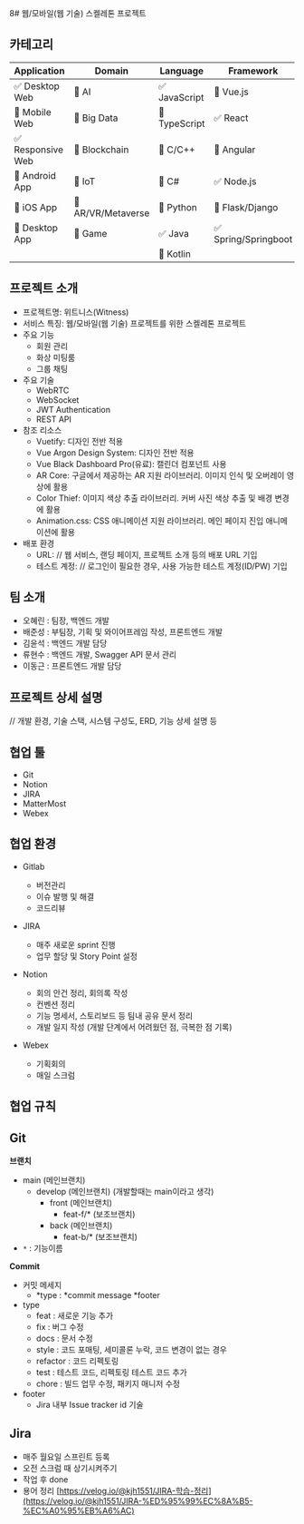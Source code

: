 8# 웹/모바일(웹 기술) 스켈레톤 프로젝트

<!-- 필수 항목 -->

## 카테고리

| Application | Domain | Language | Framework |
| ---- | ---- | ---- | ---- |
| :white_check_mark: Desktop Web | :black_square_button: AI | :white_check_mark: JavaScript | :black_square_button: Vue.js |
| :black_square_button: Mobile Web | :black_square_button: Big Data | :black_square_button: TypeScript | :white_check_mark: React |
| :white_check_mark: Responsive Web | :black_square_button: Blockchain | :black_square_button: C/C++ | :black_square_button: Angular |
| :black_square_button: Android App | :black_square_button: IoT | :black_square_button: C# | :white_check_mark: Node.js |
| :black_square_button: iOS App | :black_square_button: AR/VR/Metaverse | :black_square_button: Python | :black_square_button: Flask/Django |
| :black_square_button: Desktop App | :black_square_button: Game | :white_check_mark: Java | :white_check_mark: Spring/Springboot |
| | | :black_square_button: Kotlin | |

<!-- 필수 항목 -->

## 프로젝트 소개

* 프로젝트명: 위트니스(Witness)
* 서비스 특징: 웹/모바일(웹 기술) 프로젝트를 위한 스켈레톤 프로젝트
* 주요 기능
  - 회원 관리
  - 화상 미팅룸
  - 그룹 채팅
* 주요 기술
  - WebRTC
  - WebSocket
  - JWT Authentication
  - REST API
* 참조 리소스
  * Vuetify: 디자인 전반 적용
  * Vue Argon Design System: 디자인 전반 적용
  * Vue Black Dashboard Pro(유료): 캘린더 컴포넌트 사용
  * AR Core: 구글에서 제공하는 AR 지원 라이브러리. 이미지 인식 및 오버레이 영상에 활용
  * Color Thief: 이미지 색상 추출 라이브러리. 커버 사진 색상 추출 및 배경 변경에 활용
  * Animation.css: CSS 애니메이션 지원 라이브러리. 메인 페이지 진입 애니메이션에 활용
* 배포 환경
  - URL: // 웹 서비스, 랜딩 페이지, 프로젝트 소개 등의 배포 URL 기입
  - 테스트 계정: // 로그인이 필요한 경우, 사용 가능한 테스트 계정(ID/PW) 기입

<!-- 자유 양식 -->

## 팀 소개
* 오혜린 : 팀장, 백엔드 개발
* 배준성 : 부팀장, 기획 및 와이어프레임 작성, 프론트엔드 개발
* 김윤석 : 백엔드 개발 담당
* 류현수 : 백엔드 개발, Swagger API 문서 관리
* 이동근 : 프론트엔드 개발 담당

<!-- 자유 양식 -->

## 프로젝트 상세 설명

// 개발 환경, 기술 스택, 시스템 구성도, ERD, 기능 상세 설명 등

## 협업 툴

- Git
- Notion
- JIRA
- MatterMost
- Webex

## 협업 환경

- Gitlab
  - 버전관리
  - 이슈 발행 및 해결
  - 코드리뷰

- JIRA
  - 매주 새로운 sprint 진행
  - 업무 할당 및 Story Point 설정

- Notion
  - 회의 안건 정리, 회의록 작성
  - 컨벤션 정리
  - 기능 명세서, 스토리보드 등 팀내 공유 문서 정리
  - 개발 일지 작성 (개발 단계에서 어려웠던 점, 극복한 점 기록)

- Webex
  - 기획회의
  - 매일 스크럼

## 협업 규칙 
## Git
**브랜치**

- main (메인브랜치)
    - develop (메인브랜치) (개발할때는 main이라고 생각)
        - front (메인브랜치)
            - feat-f/* (보조브랜치)
        - back (메인브랜치)
            - feat-b/* (보조브랜치)
- `*` : 기능이름

**Commit**

- 커밋 메세지
    - *type : *commit message *footer
- type
    - feat : 새로운 기능 추가
    - fix : 버그 수정
    - docs : 문서 수정
    - style : 코드 포매팅, 세미콜론 누락, 코드 변경이 없는 경우
    - refactor : 코드 리펙토링
    - test : 테스트 코드, 리펙토링 테스트 코드 추가
    - chore : 빌드 업무 수정, 패키지 매니저 수정
- footer
    - Jira 내부 Issue tracker id 기술

## Jira
- 매주 월요일 스프린트 등록
- 오전 스크럼 때 상기시켜주기
- 작업 후 done
- 용어 정리 [https://velog.io/@kjh1551/JIRA-학습-정리](https://velog.io/@kjh1551/JIRA-%ED%95%99%EC%8A%B5-%EC%A0%95%EB%A6%AC)

